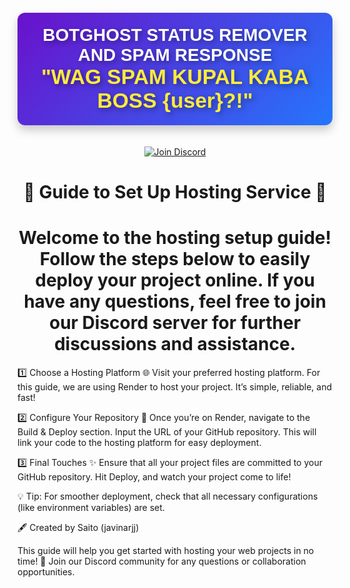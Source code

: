                                                                                                                 
<h1 
  align="center" 
  style="
    font-family: 'Poppins', sans-serif; 
    color: #ffffff; 
    background: linear-gradient(135deg, #6a11cb 0%, #2575fc 100%); 
    padding: 20px; 
    border-radius: 12px; 
    text-shadow: 3px 3px 8px rgba(0, 0, 0, 0.4); 
    box-shadow: 0 8px 15px rgba(0, 0, 0, 0.2);
    margin: 20px auto;
    display: inline-block;
  ">
  BOTGHOST STATUS REMOVER AND SPAM RESPONSE 
  <br>
  <span style="font-size: 1.2em; color: #ffeb3b;">
    "WAG SPAM KUPAL KABA BOSS {user}?!"
  </span>
</h1>

<p align="center">
  <a href="https://discord.gg/zyjnMDyy">
    <img src="https://img.shields.io/badge/Discord-Join-blue?style=flat-square&logo=discord"
      alt="Join Discord" />
  </a>
</p>


<h1 align="center">🎉 Guide to Set Up Hosting Service 🎉</h1>

<h1 align="center">Welcome to the hosting setup guide! Follow the steps below to easily deploy your project online. If you have any questions, feel free to join our Discord server for further discussions and assistance.</h1>

1️⃣ Choose a Hosting Platform 🌐
Visit your preferred hosting platform. For this guide, we are using Render to host your project. It’s simple, reliable, and fast!

2️⃣ Configure Your Repository 📂
Once you’re on Render, navigate to the Build & Deploy section.
Input the URL of your GitHub repository. This will link your code to the hosting platform for easy deployment.

3️⃣ Final Touches ✨
Ensure that all your project files are committed to your GitHub repository.
Hit Deploy, and watch your project come to life!

💡 Tip: For smoother deployment, check that all necessary configurations (like environment variables) are set.

🖋 Created by
Saito (javinarjj)

This guide will help you get started with hosting your web projects in no time! 🚀
Join our Discord community for any questions or collaboration opportunities.

